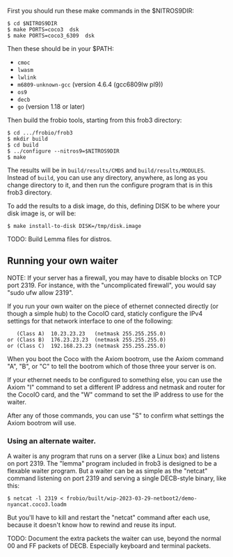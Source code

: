 First you should run these make commands in the $NITROS9DIR:
```
$ cd $NITROS9DIR
$ make PORTS=coco3  dsk
$ make PORTS=coco3_6309  dsk
```

Then these should be in your $PATH:
*  `cmoc`
*  `lwasm`
*  `lwlink`
*  `m6809-unknown-gcc` (version 4.6.4 (gcc6809lw pl9))
*  `os9`
*  `decb`
*  `go` (version 1.18 or later)

Then build the frobio tools, starting from this frob3 directory:

```
$ cd .../frobio/frob3
$ mkdir build
$ cd build
$ ../configure --nitros9=$NITROS9DIR
$ make
```

The results will be in `build/results/CMDS` and `build/results/MODULES`.
Instead of `build`, you can use any directory, anywhere, as long as you
change directory to it, and then run the configure program that is in
this frob3 directory.

To add the results to a disk image, do this, defining DISK to be
where your disk image is, or will be:

```
$ make install-to-disk DISK=/tmp/disk.image
```

TODO: Build Lemma files for distros.

## Running your own waiter

NOTE: If your server has a firewall, you may have to disable blocks
on TCP port 2319.  For instance, with the "uncomplicated firewall",
you would say "sudo ufw allow 2319".

If you run your own waiter on the piece of ethernet connected directly
(or though a simple hub) to the CocoIO card, staticly configure the IPv4
settings for that network interface to one of the following:

```
   (Class A)  10.23.23.23   (netmask 255.255.255.0)
or (Class B)  176.23.23.23  (netmask 255.255.255.0)
or (Class C)  192.168.23.23 (netmask 255.255.255.0)
```

When you boot the Coco with the Axiom bootrom, use the Axiom command "A",
"B", or "C" to tell the bootrom which of those three your server is on.

If your ethernet needs to be configured to something else, you can use
the Axiom "I" command to set a different IP address and netmask and router
for the CocoIO card, and the "W" command to set the IP address to use
for the waiter.

After any of those commands, you can use "S" to confirm what settings the
Axiom bootrom will use.

### Using an alternate waiter.

A waiter is any program that runs on a server (like a Linux box)
and listens on port 2319.  The "lemma" program included in frob3
is designed to be a flexable waiter program.  But a waiter can be
as simple as the "netcat" command listening on port 2319 and serving
a single DECB-style binary, like this:

```
$ netcat -l 2319 < frobio/built/wip-2023-03-29-netboot2/demo-nyancat.coco3.loadm
```

But you'll have to kill and restart the "netcat" command after each use,
because it doesn't know how to rewind and reuse its input.

TODO: Document the extra packets the waiter can use, beyond the normal 00 and FF
packets of DECB.  Especially keyboard and terminal packets.

